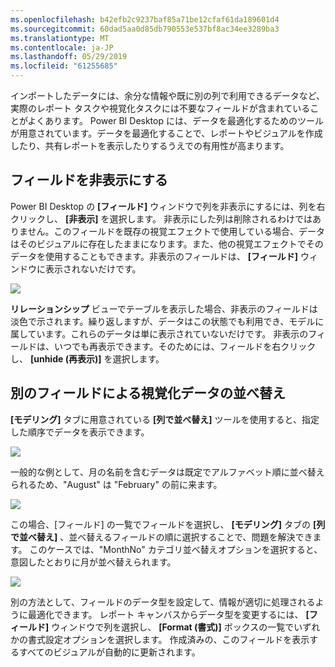 ```yaml
---
ms.openlocfilehash: b42efb2c9237baf85a71be12cfaf61da189601d4
ms.sourcegitcommit: 60dad5aa0d85db790553e537bf8ac34ee3289ba3
ms.translationtype: MT
ms.contentlocale: ja-JP
ms.lasthandoff: 05/29/2019
ms.locfileid: "61255685"
---
```

インポートしたデータには、余分な情報や既に別の列で利用できるデータなど、実際のレポート タスクや視覚化タスクには不要なフィールドが含まれていることがよくあります。 Power BI Desktop には、データを最適化するためのツールが用意されています。データを最適化することで、レポートやビジュアルを作成したり、共有レポートを表示したりするうえでの有用性が高まります。

## <a name="hiding-fields"></a>フィールドを非表示にする
Power BI Desktop の **[フィールド]** ウィンドウで列を非表示にするには、列を右クリックし、 **[非表示]** を選択します。 非表示にした列は削除されるわけではありません。このフィールドを既存の視覚エフェクトで使用している場合、データはそのビジュアルに存在したままになります。また、他の視覚エフェクトでそのデータを使用することもできます。非表示のフィールドは、 **[フィールド]** ウィンドウに表示されないだけです。

![](media/2-4-optimize-data-models/2-4_1.png)

**リレーションシップ** ビューでテーブルを表示した場合、非表示のフィールドは淡色で示されます。繰り返しますが、データはこの状態でも利用でき、モデルに属しています。これらのデータは単に表示されていないだけです。 非表示のフィールドは、いつでも再表示できます。そのためには、フィールドを右クリックし、 **[unhide (再表示)]** を選択します。

## <a name="sorting-visualization-data-by-another-field"></a>別のフィールドによる視覚化データの並べ替え
**[モデリング]** タブに用意されている **[列で並べ替え]** ツールを使用すると、指定した順序でデータを表示できます。

![](media/2-4-optimize-data-models/2-4_2.png)

一般的な例として、月の名前を含むデータは既定でアルファベット順に並べ替えられるため、"August" は "February" の前に来ます。

![](media/2-4-optimize-data-models/2-4_3.png)

この場合、[フィールド] の一覧でフィールドを選択し、 **[モデリング]** タブの **[列で並べ替え]** 、並べ替えるフィールドの順に選択することで、問題を解決できます。 このケースでは、"MonthNo" カテゴリ並べ替えオプションを選択すると、意図したとおりに月が並べ替えられます。

![](media/2-4-optimize-data-models/2-4_4.png)

別の方法として、フィールドのデータ型を設定して、情報が適切に処理されるように最適化できます。 レポート キャンバスからデータ型を変更するには、 **[フィールド]** ウィンドウで列を選択し、 **[Format (書式)]** ボックスの一覧でいずれかの書式設定オプションを選択します。 作成済みの、このフィールドを表示するすべてのビジュアルが自動的に更新されます。

